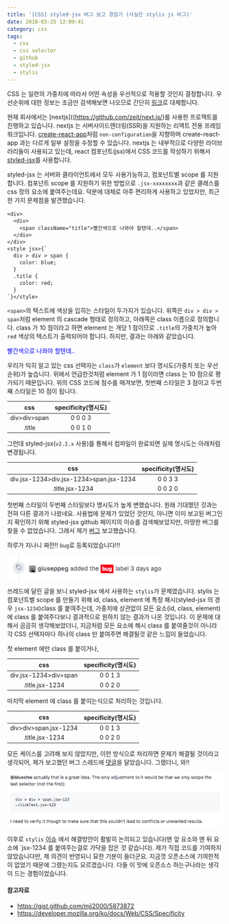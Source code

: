```yaml
---
title: '[CSS] styled-jsx 버그 보고 경험기 (사실은 stylis js 버그)'
date: 2018-03-25 12:09:41
category: css
tags:
  - css
  - css selector
  - github
  - styled-jsx
  - stylis
---
```


CSS 는 일련의 가중치에 따라서 어떤 속성을 우선적으로 적용할 것인지 결정합니다. 우선순위에 대한 정보는 조금만 검색해보면 나오므로 간단히 [링크](https://gist.github.com/mjj2000/5873872)로 대체합니다.

현재 회사에서는 [nextjs]((https://github.com/zeit/next.js/)를 사용한 프로젝트를 진행하고 있습니다. nextjs 는 서버사이드렌더링(SSR)을 지원하는 리액트 전용 프레임워크입니다. [create-react-app](https://github.com/facebook/create-react-app)처럼 `non-configuration`을 지향하며 create-react-app 과는 다르게 일부 설정을 수정할 수 있습니다. nextjs 는 내부적으로 다양한 라이브러리들이 사용되고 있는데, react 컴포넌트(jsx)에서 CSS 코드를 작성하기 위해서 [styled-jsx](https://github.com/zeit/styled-jsx)를 사용합니다.

styled-jsx 는 서버와 클라이언트에서 모두 사용가능하고, 컴포넌트별 scope 를 지원합니다. 컴포넌트 scope 를 지원하기 위한 방법으로 `.jsx-xxxxxxxx`과 같은 클래스를 css 정의 요소에 붙여주는데요. 덕분에 대체로 아주 편리하게 사용하고 있었지만, 최근 한 가지 문제점을 발견했습니다.

```
<div>
  <div>
    <span className="title">빨간색으로 나와야 할텐데..</span>
  </div>
</div>
<style jsx>{`
  div > div > span {
    color: blue;
  }
  .title {
    color: red;
  }
`}</style>
```

`<span>`의 텍스트에 색상을 입히는 스타일이 두가지가 있습니다. 위쪽은 `div > div > span`처럼 element 의 cascade 형태로 정의하고, 아래쪽은 class 이름으로 정의합니다. class 가 10 점이라고 하면 element 는 개당 1 점이므로 `.title`의 가중치가 높아 `red` 색상의 텍스트가 출력되어야 합니다. 하지만, 결과는 아래와 같았습니다.

<span style="color:blue">빨간색으로 나와야 할텐데..</span>

우리가 익히 알고 있는 css 선택자는 `class`가 `element` 보다 명시도(가중치 또는 우선순위)가 높습니다. 위에서 언급한것처럼 element 가 1 점이라면 class 는 10 점으로 평가되기 때문입니다. 위의 CSS 코드에 점수를 매겨보면, 첫번째 스타일은 3 점이고 두번째 스타일은 10 점이 됩니다.

|     css      | specificity(명시도) |
| :----------: | :-----------------: |
| div>div>span |       0 0 0 3       |
|    .title    |       0 0 1 0       |

그런데 styled-jsx(`v2.2.x` 사용)를 통해서 컴파일이 완료되면 실제 명시도는 아래처럼 변경됩니다.

|                   css                   | specificity(명시도) |
| :-------------------------------------: | :-----------------: |
| div.jsx-1234>div.jsx-1234>span.jsx-1234 |       0 0 3 3       |
|             .title.jsx-1234             |       0 0 2 0       |

첫번째 스타일이 두번째 스타일보다 명시도가 높게 변했습니다. 원래 기대했던 것과는 전혀 다른 결과가 나왔네요. 사용법에 문제가 있었던 것인지, 아니면 이미 보고된 버그인지 확인하기 위해 styled-jsx github 페이지의 이슈를 검색해보았지만, 마땅한 버그를 찾을 수 없었습니다. 그래서 제가 [버그](https://github.com/zeit/styled-jsx/issues/424) 보고했습니다.

하루가 지나니 짜잔!!
`bug`로 등록되었습니다!!!

![bug](./bug.png)

쓰레드에 달린 글을 보니 styled-jsx 에서 사용하는 `stylis`가 문제였습니다. stylis 는 컴포넌트별 scope 를 만들기 위해 id, class, element 에 특정 해시(styled-jsx 의 경우 `jsx-1234`)class 를 붙여주는데, 가중치에 상관없이 모든 요소(id, class, element)에 class 를 붙여주다보니 결과적으로 원하지 않는 결과가 나온 것입니다. 이 문제에 대해서 곰곰히 생각해보았더니, 지금처럼 모든 요소에 해시 class 를 붙여줄것이 아니라 각 CSS 선택자마다 하나의 class 만 붙여주면 해결될것 같은 느낌이 들었습니다.

첫 element 에만 class 를 붙이거나,

|          css          | specificity(명시도) |
| :-------------------: | :-----------------: |
| div.jsx-1234>div>span |       0 0 1 3       |
|    .title.jsx-1234    |       0 0 2 0       |

마지막 element 에 class 를 붙이는식으로 처리하는 것입니다.

|          css          | specificity(명시도) |
| :-------------------: | :-----------------: |
| div>div>span.jsx-1234 |       0 0 1 3       |
|    .title.jsx-1234    |       0 0 2 0       |

모든 케이스를 고려해 보지 않았지만, 이런 방식으로 처리하면 문제가 해결될 것이라고 생각되어, 제가 보고했던 버그 스레드에 [댓글](https://github.com/zeit/styled-jsx/issues/424#issuecomment-375518440)을 달았습니다. 그랬더니, 와!!

![answer](./answer.png)

이후로 `stylis` [이슈](https://github.com/thysultan/stylis.js/issues/101) 에서 해결방안이 활발히 논의되고 있습니다(맨 앞 요소와 맨 뒤 요소에 `jsx-1234 를 붙여주는걸로 가닥을 잡은 것 같습니다). 제가 직접 코드를 기여하지 않았습니다만, 제 의견이 반영되니 묘한 기분이 들더군요. 지금껏 오픈소스에 기여한적이 없었기 때문에 그랬는지도 모르겠습니다. 다들 이 맛에 오픈소스 하는구나라는 생각이 드는 경험이었습니다.

#### 참고자료

- https://gist.github.com/mjj2000/5873872
- https://developer.mozilla.org/ko/docs/Web/CSS/Specificity
